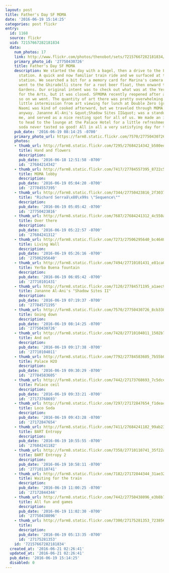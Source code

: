 ```yaml
---
layout: post
title: Father's Day SF MOMA
date: '2016-06-19 15:14:25'
categories: post flickr
entry:
  id: 1168
  source: flickr
  uid: 72157667282181834
  data:
    num_photos: 17
    link: http://www.flickr.com/photos/thenobot/sets/72157667282181834/
    primary_photo_id: '27750430726'
    title: Father's Day SF MOMA
    description: We started the day with a bagel, then a drive to the Fremont BART
      station. A quick and now familiar train ride and we surfaced at the Embarcadero
      station. We searched a bit for a memory card for Marina's camera (no dice) then
      went to the Ghiradelli store for a root beer float, then onward to Yerba Buena
      Gardens. Our original intent was to check out what was at the Yerba Buena Center
      for the Arts, but it was closed. SFMOMA recently reopened after a 3 year expansion,
      so on we went. The quantity of art there was pretty overwhelming. We took a
      little intermission from art viewing for lunch at Double Zero (great pizza).
      Naomi was kind of cooked afterward, but we traveled through MOMA's 7th floor
      anyway. Jananne Al-Ani's &quot;Shadow Sites II&quot; was a standout piece for
      me, and served as a nice resting spot for all of us. We made an impromptu call
      to head to the lounge at the Palace Hotel for a little refreshment. $4.50 club
      soda never tasted so good! All in all a very satisfying day for this father.
    pub_date: '2016-06-19 08:14:25 -0700'
    primary_photo_url: https://farm8.static.flickr.com/7570/27750430726_8cb3386680_m.jpg
    photos:
    - thumb_url: http://farm8.static.flickr.com/7295/27684214342_b580ed5a78_s.jpg
      title: Hand and flowers
      description: 
      pub_date: '2016-06-18 12:51:58 -0700'
      id: '27684214342'
    - thumb_url: http://farm8.static.flickr.com/7417/27784557395_8722c5f753_s.jpg
      title: MOMA lobby
      description: 
      pub_date: '2016-06-19 05:04:20 -0700'
      id: '27784557395'
    - thumb_url: http://farm8.static.flickr.com/7344/27750423816_2f3037ed3d_s.jpg
      title: "Richard Serraâ\x80\x99s \"Sequence\""
      description: 
      pub_date: '2016-06-19 05:05:42 -0700'
      id: '27750423816'
    - thumb_url: http://farm8.static.flickr.com/7687/27684241312_4c550a9c01_s.jpg
      title: Over there
      description: 
      pub_date: '2016-06-19 05:22:57 -0700'
      id: '27684241312'
    - thumb_url: http://farm8.static.flickr.com/7273/27506295640_bc4640e741_s.jpg
      title: Living Wall
      description: 
      pub_date: '2016-06-19 05:26:16 -0700'
      id: '27506295640'
    - thumb_url: http://farm8.static.flickr.com/7494/27710101431_e81ca05a85_s.jpg
      title: Yerba Buena fountain
      description: 
      pub_date: '2016-06-19 06:05:42 -0700'
      id: '27710101431'
    - thumb_url: http://farm8.static.flickr.com/7120/27784571195_a1aec906c5_s.jpg
      title: Jananne Al-Ani's "Shadow Sites II"
      description: 
      pub_date: '2016-06-19 07:19:37 -0700'
      id: '27784571195'
    - thumb_url: http://farm8.static.flickr.com/7570/27750430726_8cb3386680_s.jpg
      title: Going down
      description: 
      pub_date: '2016-06-19 08:14:25 -0700'
      id: '27750430726'
    - thumb_url: http://farm8.static.flickr.com/7428/27710104011_1502b79649_s.jpg
      title: And out
      description: 
      pub_date: '2016-06-19 09:17:38 -0700'
      id: '27710104011'
    - thumb_url: http://farm8.static.flickr.com/7792/27784583605_7b55b000af_s.jpg
      title: Palace H2O
      description: 
      pub_date: '2016-06-19 09:30:29 -0700'
      id: '27784583605'
    - thumb_url: http://farm8.static.flickr.com/7442/27173768693_7c5dce20d6_s.jpg
      title: Palace ceil
      description: 
      pub_date: '2016-06-19 09:33:21 -0700'
      id: '27173768693'
    - thumb_url: http://farm8.static.flickr.com/7297/27172847654_f1deacfaff_s.jpg
      title: Loco Soda
      description: 
      pub_date: '2016-06-19 09:43:28 -0700'
      id: '27172847654'
    - thumb_url: http://farm8.static.flickr.com/7411/27684241182_99ab236ce3_s.jpg
      title: BART Entropy
      description: 
      pub_date: '2016-06-19 10:55:55 -0700'
      id: '27684241182'
    - thumb_url: http://farm8.static.flickr.com/7358/27710110741_35f22acbeb_s.jpg
      title: BART Entropy 2
      description: 
      pub_date: '2016-06-19 10:58:11 -0700'
      id: '27710110741'
    - thumb_url: http://farm8.static.flickr.com/7182/27172844344_31ae3204c2_s.jpg
      title: Waiting for the train
      description: 
      pub_date: '2016-06-19 11:00:25 -0700'
      id: '27172844344'
    - thumb_url: http://farm8.static.flickr.com/7442/27750438096_e3b8b7520a_s.jpg
      title: All fun and games
      description: 
      pub_date: '2016-06-19 11:02:30 -0700'
      id: '27750438096'
    - thumb_url: http://farm8.static.flickr.com/7300/27175281353_723856865a_s.jpg
      title: 
      description: 
      pub_date: '2016-06-19 05:13:35 -0700'
      id: '27175281353'
    id: '72157667282181834'
  created_at: '2016-06-21 02:26:41'
  updated_at: '2016-06-21 02:26:41'
  pub_date: '2016-06-19 15:14:25'
  disabled: 0
---
```

